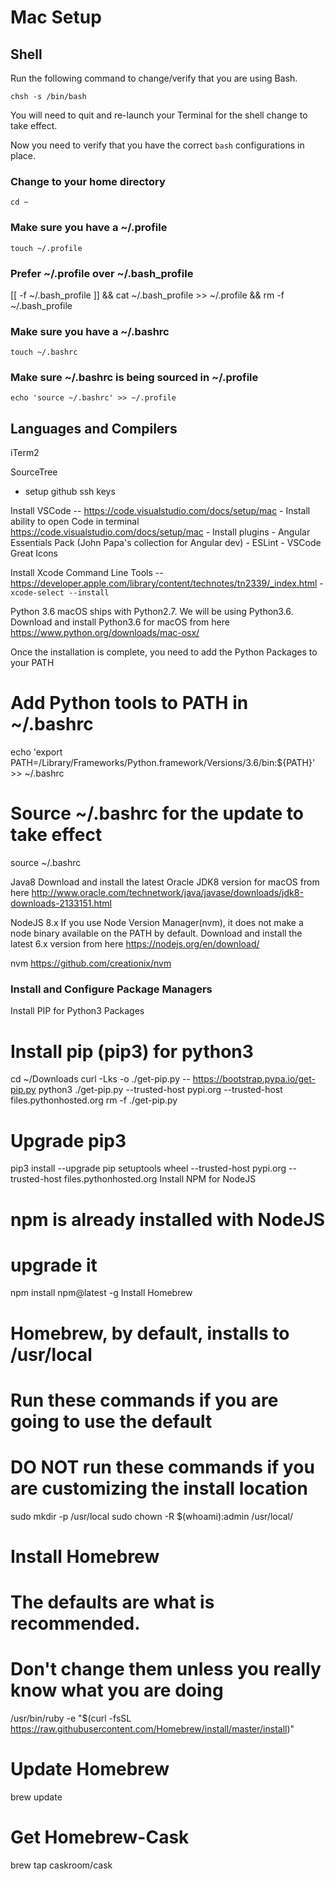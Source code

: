 # Mac Setup

## Shell

Run the following command to change/verify that you are using Bash.

`chsh -s /bin/bash`

You will need to quit and re-launch your Terminal for the shell change to take effect.

Now you need to verify that you have the correct `bash` configurations in place.

### Change to your home directory
`cd ~`

### Make sure you have a ~/.profile
`touch ~/.profile`

### Prefer ~/.profile over ~/.bash_profile
[[ -f ~/.bash_profile ]] && cat ~/.bash_profile >> ~/.profile && rm -f ~/.bash_profile

### Make sure you have a ~/.bashrc
`touch ~/.bashrc`

### Make sure ~/.bashrc is being sourced in ~/.profile
`echo 'source ~/.bashrc' >> ~/.profile`



## Languages and Compilers

iTerm2

SourceTree
- setup github ssh keys


Install VSCode -- https://code.visualstudio.com/docs/setup/mac
    - Install ability to open Code in terminal https://code.visualstudio.com/docs/setup/mac 
    - Install plugins
        - Angular Essentials Pack (John Papa's collection for Angular dev)
        - ESLint
        - VSCode Great Icons
        

Install Xcode Command Line Tools -- https://developer.apple.com/library/content/technotes/tn2339/_index.html
    - `xcode-select --install`
    
    
Python 3.6
macOS ships with Python2.7. We will be using Python3.6. Download and install Python3.6 for macOS from here https://www.python.org/downloads/mac-osx/

Once the installation is complete, you need to add the Python Packages to your PATH

# Add Python tools to PATH in ~/.bashrc
echo 'export PATH=/Library/Frameworks/Python.framework/Versions/3.6/bin:${PATH}' >> ~/.bashrc

# Source ~/.bashrc for the update to take effect
source ~/.bashrc

Java8
Download and install the latest Oracle JDK8 version for macOS from here http://www.oracle.com/technetwork/java/javase/downloads/jdk8-downloads-2133151.html

NodeJS 8.x
If you use Node Version Manager(nvm), it does not make a node binary available on the PATH by default.
Download and install the latest 6.x version from here https://nodejs.org/en/download/

nvm
https://github.com/creationix/nvm




### Install and Configure Package Managers

Install PIP for Python3 Packages
# Install pip (pip3) for python3
cd ~/Downloads
curl -Lks -o ./get-pip.py -- https://bootstrap.pypa.io/get-pip.py
python3 ./get-pip.py --trusted-host pypi.org --trusted-host files.pythonhosted.org
rm -f ./get-pip.py

# Upgrade pip3
pip3 install --upgrade pip setuptools wheel --trusted-host pypi.org --trusted-host files.pythonhosted.org
Install NPM for NodeJS
# npm is already installed with NodeJS
#   upgrade it
npm install npm@latest -g
Install Homebrew

# Homebrew, by default, installs to /usr/local
# Run these commands if you are going to use the default
# DO NOT run these commands if you are customizing the install location
sudo mkdir -p /usr/local
sudo chown -R $(whoami):admin /usr/local/

# Install Homebrew
#   The defaults are what is recommended.
#   Don't change them unless you really know what you are doing
/usr/bin/ruby -e "$(curl -fsSL https://raw.githubusercontent.com/Homebrew/install/master/install)"

# Update Homebrew
brew update

# Get Homebrew-Cask
brew tap caskroom/cask
